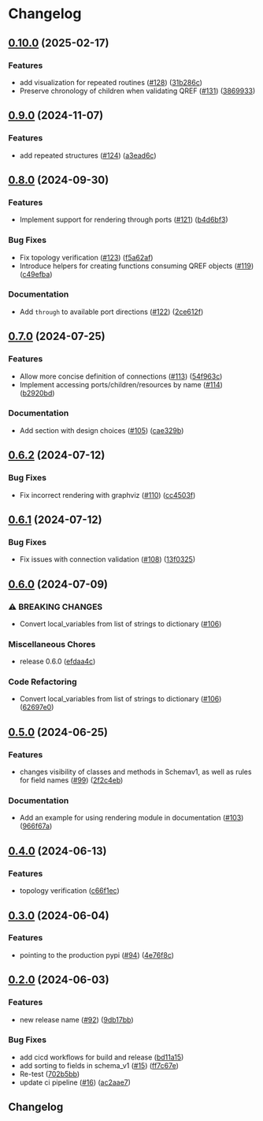 # Changelog

## [0.10.0](https://github.com/PsiQ/qref/compare/v0.9.0...v0.10.0) (2025-02-17)


### Features

* add visualization for repeated routines ([#128](https://github.com/PsiQ/qref/issues/128)) ([31b286c](https://github.com/PsiQ/qref/commit/31b286c80844fe22673e8ca7602e222d0853a1a0))
* Preserve chronology of children when validating QREF ([#131](https://github.com/PsiQ/qref/issues/131)) ([3869933](https://github.com/PsiQ/qref/commit/38699338f2b0bb47ad050bb66d5edf3ada58660f))

## [0.9.0](https://github.com/PsiQ/qref/compare/v0.8.0...v0.9.0) (2024-11-07)


### Features

* add repeated structures ([#124](https://github.com/PsiQ/qref/issues/124)) ([a3ead6c](https://github.com/PsiQ/qref/commit/a3ead6c0cfd16c03c1527e234eed81dcb2ba31f6))

## [0.8.0](https://github.com/PsiQ/qref/compare/v0.7.0...v0.8.0) (2024-09-30)


### Features

* Implement support for rendering through ports ([#121](https://github.com/PsiQ/qref/issues/121)) ([b4d6bf3](https://github.com/PsiQ/qref/commit/b4d6bf3d59d74482194b4625e77d6e51ba89b302))


### Bug Fixes

* Fix topology verification ([#123](https://github.com/PsiQ/qref/issues/123)) ([f5a62af](https://github.com/PsiQ/qref/commit/f5a62af4fb9bb085bc5665798e6e59c9f433aca1))
* Introduce helpers for creating functions consuming QREF objects ([#119](https://github.com/PsiQ/qref/issues/119)) ([c49efba](https://github.com/PsiQ/qref/commit/c49efba66faead629b936105b25d25ba339e3445))


### Documentation

* Add `through` to available port directions ([#122](https://github.com/PsiQ/qref/issues/122)) ([2ce612f](https://github.com/PsiQ/qref/commit/2ce612f409a3ab7826c17822f8b40c72257695e8))

## [0.7.0](https://github.com/PsiQ/qref/compare/v0.6.2...v0.7.0) (2024-07-25)


### Features

* Allow more concise definition of connections ([#113](https://github.com/PsiQ/qref/issues/113)) ([54f963c](https://github.com/PsiQ/qref/commit/54f963ceaf7680bf7c892e5f12606f019bda9abf))
* Implement accessing ports/children/resources by name ([#114](https://github.com/PsiQ/qref/issues/114)) ([b2920bd](https://github.com/PsiQ/qref/commit/b2920bd3de4656fefbaa20338cc0775491b0d946))


### Documentation

* Add section with design choices ([#105](https://github.com/PsiQ/qref/issues/105)) ([cae329b](https://github.com/PsiQ/qref/commit/cae329b63fca0e9057df5baaf067218b423247db))

## [0.6.2](https://github.com/PsiQ/qref/compare/v0.6.1...v0.6.2) (2024-07-12)


### Bug Fixes

* Fix incorrect rendering with graphviz ([#110](https://github.com/PsiQ/qref/issues/110)) ([cc4503f](https://github.com/PsiQ/qref/commit/cc4503fa9aeb51609ee2722ad3e0d418480aaa97))

## [0.6.1](https://github.com/PsiQ/qref/compare/v0.6.0...v0.6.1) (2024-07-12)


### Bug Fixes

* Fix issues with connection validation ([#108](https://github.com/PsiQ/qref/issues/108)) ([13f0325](https://github.com/PsiQ/qref/commit/13f032550116590ccdfe626714ff604d86844bcb))

## [0.6.0](https://github.com/PsiQ/qref/compare/v0.5.0...v0.6.0) (2024-07-09)


### ⚠ BREAKING CHANGES

* Convert local_variables from list of strings to dictionary ([#106](https://github.com/PsiQ/qref/issues/106))

### Miscellaneous Chores

* release 0.6.0 ([efdaa4c](https://github.com/PsiQ/qref/commit/efdaa4c1b69baa32ce6875e089b8ac895ab2519e))


### Code Refactoring

* Convert local_variables from list of strings to dictionary ([#106](https://github.com/PsiQ/qref/issues/106)) ([62697e0](https://github.com/PsiQ/qref/commit/62697e071500916b7dd920136cf63e196434a46d))

## [0.5.0](https://github.com/PsiQ/qref/compare/v0.4.0...v0.5.0) (2024-06-25)


### Features

* changes visibility of classes and methods in Schemav1, as well as rules for field names ([#99](https://github.com/PsiQ/qref/issues/99)) ([2f2c4eb](https://github.com/PsiQ/qref/commit/2f2c4eb032e4d5385804e6e5cbefef631906997c))


### Documentation

* Add an example for using rendering module in documentation ([#103](https://github.com/PsiQ/qref/issues/103)) ([966f67a](https://github.com/PsiQ/qref/commit/966f67a05b240e9412f784c1fd580fb706536341))

## [0.4.0](https://github.com/PsiQ/qref/compare/v0.3.0...v0.4.0) (2024-06-13)


### Features

* topology verification ([c66f1ec](https://github.com/PsiQ/qref/commit/c66f1ec1cf029a0194a3fafa4a40a07efa5a674f))

## [0.3.0](https://github.com/PsiQ/qref/compare/v0.2.0...v0.3.0) (2024-06-04)


### Features

* pointing to the production pypi ([#94](https://github.com/PsiQ/qref/issues/94)) ([4e76f8c](https://github.com/PsiQ/qref/commit/4e76f8c41456c222fc5a9499e8f6dd0ef57dbbcb))

## [0.2.0](https://github.com/PsiQ/qref/compare/v0.1.2...v0.2.0) (2024-06-03)


### Features

* new release name ([#92](https://github.com/PsiQ/qref/issues/92)) ([9db17bb](https://github.com/PsiQ/qref/commit/9db17bb867285c7b170b015a0b289719da1ba1ac))


### Bug Fixes

* add cicd workflows for build and release ([bd11a15](https://github.com/PsiQ/qref/commit/bd11a153d00e3210cfec322b9492307efc21eb24))
* add sorting to fields in schema_v1 ([#15](https://github.com/PsiQ/qref/issues/15)) ([ff7c67e](https://github.com/PsiQ/qref/commit/ff7c67e0c89e79ca2f1c99f107c6a0cfc02cc29c))
* Re-test ([702b5bb](https://github.com/PsiQ/qref/commit/702b5bbacf2ca88769150b059133468b5fca9fbd))
* update ci pipeline ([#16](https://github.com/PsiQ/qref/issues/16)) ([ac2aae7](https://github.com/PsiQ/qref/commit/ac2aae785194003ad2ac8365e2befcd3f6b238ae))

## Changelog
